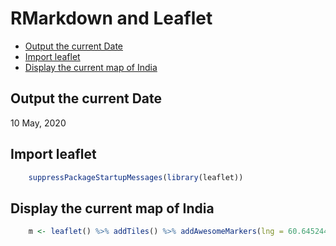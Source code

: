 RMarkdown and Leaflet
================

  - [Output the current Date](#output-the-current-date)
  - [Import leaflet](#import-leaflet)
  - [Display the current map of
    India](#display-the-current-map-of-india)

## Output the current Date

10 May, 2020

## Import leaflet

``` r
    suppressPackageStartupMessages(library(leaflet))
```

## Display the current map of India

``` r
    m <- leaflet() %>% addTiles() %>% addAwesomeMarkers(lng = 60.6452449, lat = 36.526833099999998, popup = "I am not here")
```
